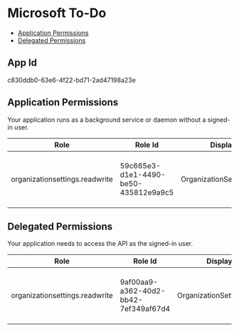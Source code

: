 # Microsoft To-Do
- [Application Permissions](#application-permissions)
- [Delegated Permissions](#delegated-permissions)

## App Id
c830ddb0-63e6-4f22-bd71-2ad47198a23e

## Application Permissions
Your application runs as a background service or daemon without a signed-in user.

| Role | Role Id | Display Name | Description |
|---|---|---|---|
| organizationsettings.readwrite | 59c665e3-d1e1-4490-be50-435812e9a9c5 | OrganizationSettings.ReadWrite | This allows access to read and write Organization Settings. |

## Delegated Permissions
Your application needs to access the API as the signed-in user. 

| Role | Role Id | Display Name | Description |
|---|---|---|---|
| organizationsettings.readwrite | 9af00aa9-a362-40d2-bb42-7ef349af67d4 | OrganizationSettings.ReadWrite | This allows access to read and write Organization Settings. |

